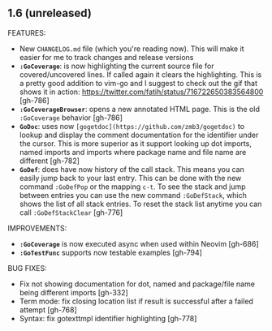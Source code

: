 ## 1.6 (unreleased)

FEATURES:

* New `CHANGELOG.md` file (which you're reading now). This will make it easier
  for me to track changes and release versions
* **`:GoCoverage`**: is now highlighting the current source file for
  covered/uncovered lines. If called again it clears the highlighting. This is
  a pretty good addition to vim-go and I suggest to check out the gif that shows
  it in action: https://twitter.com/fatih/status/716722650383564800 [gh-786]
* **`:GoCoverageBrowser`**: opens a new annotated HTML page. This is the old
  `:GoCoverage` behavior [gh-786]
* **`GoDoc`**: uses now `[gogetdoc](https://github.com/zmb3/gogetdoc)` to
  lookup and display the comment documentation for the identifier under the
  cursor. This is more superior as it support looking up dot imports, named
  imports and imports where package name and file name are different [gh-782]
* **`GoDef`**: does have now history of the call stack. This means you can
  easily jump back to your last entry. This can be done with the new command
  `:GoDefPop` or the mapping `c-t`. To see the stack and jump between entries
  you can use the new command `:GoDefStack`, which shows the list of all stack
  entries. To reset the stack list anytime you can call `:GoDefStackClear`
  [gh-776]

IMPROVEMENTS:

* **`:GoCoverage`** is now executed async when used within Neovim [gh-686]
* **`:GoTestFunc`** supports now testable examples [gh-794]

BUG FIXES:

* Fix not showing documentation for dot, named and package/file name being different imports [gh-332]
* Term mode: fix closing location list if result is successful after a failed attempt [gh-768]
* Syntax: fix gotexttmpl identifier highlighting [gh-778]

